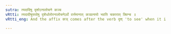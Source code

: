 ```yaml
---
sutra: त्यदादिषु दृशोऽनालोचने कञ्च
vRtti: त्यदादीषूपपदेषु दृशेर्धातोरनालोचनेऽर्थे वर्त्तमानात् कञ्प्रत्ययो भवति चकारात् क्विन्च ॥
vRtti_eng: And the affix कञ् comes after the verb दृश् 'to see' when it is in combination with त्यद् &c. and does not signify perception.

---
```

